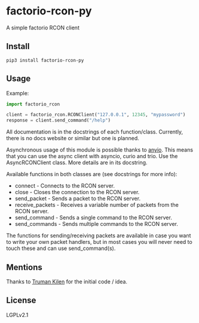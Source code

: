 # factorio-rcon-py

A simple factorio RCON client

## Install

`pip3 install factorio-rcon-py`

## Usage

Example:
```python
import factorio_rcon

client = factorio_rcon.RCONClient("127.0.0.1", 12345, "mypassword")
response = client.send_command("/help")
```

All documentation is in the docstrings of each function/class. Currently,
there is no docs website or similar but one is planned.

Asynchronous usage of this module is possible thanks to [anyio](https://github.com/agronholm/anyio). This means that you can use the async client with asyncio, curio and trio. Use the AsyncRCONClient class. More details are in its docstring.

Available functions in both classes are (see docstrings for more info):
* connect - Connects to the RCON server.
* close - Closes the connection to the RCON server.
* send_packet - Sends a packet to the RCON server.
* receive_packets - Receives a variable number of packets from the RCON server.
* send_command - Sends a single command to the RCON server.
* send_commands - Sends multiple commands to the RCON server.

The functions for sending/receiving packets are available in case you want to
write your own packet handlers, but in most cases you will never need to touch
these and can use send_command(s).

## Mentions

Thanks to [Truman Kilen](https://github.com/trumank) for the initial code / idea.

## License

LGPLv2.1
